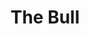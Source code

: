 ---
layout: wine
year: 2014
title: The Bull
sub:
bg-image: app/images/tempranillo.jpg
color-image: app/images/wine--the-bull.jpg
intro:
    title:
    content:
tec:
    tasting:
    appellation: Sierra Foothills
    varietal: 
    alcohol: ​13.8%
    vineyards: Piedra Roja Vineyard
    barrel:
    cases: 
    accolades:
    pairing:
    cents:
image: app/images/bottle--the-bull .png
price:
club:
techsheet:
---